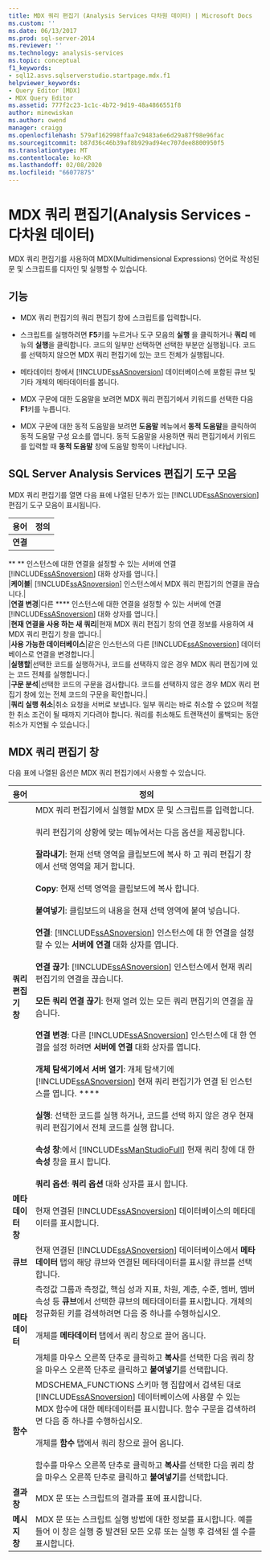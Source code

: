 ```yaml
---
title: MDX 쿼리 편집기 (Analysis Services 다차원 데이터) | Microsoft Docs
ms.custom: ''
ms.date: 06/13/2017
ms.prod: sql-server-2014
ms.reviewer: ''
ms.technology: analysis-services
ms.topic: conceptual
f1_keywords:
- sql12.asvs.sqlserverstudio.startpage.mdx.f1
helpviewer_keywords:
- Query Editor [MDX]
- MDX Query Editor
ms.assetid: 777f2c23-1c1c-4b72-9d19-48a4866551f8
author: minewiskan
ms.author: owend
manager: craigg
ms.openlocfilehash: 579af162998ffaa7c9483a6e6d29a87f98e96fac
ms.sourcegitcommit: b87d36c46b39af8b929ad94ec707dee8800950f5
ms.translationtype: MT
ms.contentlocale: ko-KR
ms.lasthandoff: 02/08/2020
ms.locfileid: "66077875"
---
```

# <a name="mdx-query-editor-analysis-services---multidimensional-data"></a>MDX 쿼리 편집기(Analysis Services - 다차원 데이터)
  MDX 쿼리 편집기를 사용하여 MDX(Multidimensional Expressions) 언어로 작성된 문 및 스크립트를 디자인 및 실행할 수 있습니다.  
  
## <a name="features"></a>기능  
  
-   MDX 쿼리 편집기의 쿼리 편집기 창에 스크립트를 입력합니다.  
  
-   스크립트를 실행하려면 **F5**키를 누르거나 도구 모음의 **실행** 을 클릭하거나 **쿼리** 메뉴의 **실행**을 클릭합니다. 코드의 일부만 선택하면 선택한 부분만 실행됩니다. 코드를 선택하지 않으면 MDX 쿼리 편집기에 있는 코드 전체가 실행됩니다.  
  
-   메타데이터 창에서 [!INCLUDE[ssASnoversion](../includes/ssasnoversion-md.md)] 데이터베이스에 포함된 큐브 및 기타 개체의 메타데이터를 봅니다.  
  
-   MDX 구문에 대한 도움말을 보려면 MDX 쿼리 편집기에서 키워드를 선택한 다음 **F1**키를 누릅니다.  
  
-   MDX 구문에 대한 동적 도움말을 보려면 **도움말** 메뉴에서 **동적 도움말**을 클릭하여 동적 도움말 구성 요소를 엽니다. 동적 도움말을 사용하면 쿼리 편집기에서 키워드를 입력할 때 **동적 도움말** 창에 도움말 항목이 나타납니다.  
  
## <a name="sql-server-analysis-services-editors-toolbar"></a>SQL Server Analysis Services 편집기 도구 모음  
 MDX 쿼리 편집기를 열면 다음 표에 나열된 단추가 있는 [!INCLUDE[ssASnoversion](../includes/ssasnoversion-md.md)] 편집기 도구 모음이 표시됩니다.  
  
|용어|정의|  
|----------|----------------|  
|**연결**|
  **
  ** 인스턴스에 대한 연결을 설정할 수 있는 서버에 연결 [!INCLUDE[ssASnoversion](../includes/ssasnoversion-md.md)] 대화 상자를 엽니다.|  
|**케이블**|
  [!INCLUDE[ssASnoversion](../includes/ssasnoversion-md.md)] 인스턴스에서 MDX 쿼리 편집기의 연결을 끊습니다.|  
|**연결 변경**|다른 **** 인스턴스에 대한 연결을 설정할 수 있는 서버에 연결 [!INCLUDE[ssASnoversion](../includes/ssasnoversion-md.md)] 대화 상자를 엽니다.|  
|**현재 연결을 사용 하는 새 쿼리**|현재 MDX 쿼리 편집기 창의 연결 정보를 사용하여 새 MDX 쿼리 편집기 창을 엽니다.|  
|**사용 가능한 데이터베이스**|같은 인스턴스의 다른 [!INCLUDE[ssASnoversion](../includes/ssasnoversion-md.md)] 데이터베이스로 연결을 변경합니다.|  
|**실행할**|선택한 코드를 실행하거나, 코드를 선택하지 않은 경우 MDX 쿼리 편집기에 있는 코드 전체를 실행합니다.|  
|**구문 분석**|선택한 코드의 구문을 검사합니다. 코드를 선택하지 않은 경우 MDX 쿼리 편집기 창에 있는 전체 코드의 구문을 확인합니다.|  
|**쿼리 실행 취소**|취소 요청을 서버로 보냅니다. 일부 쿼리는 바로 취소할 수 없으며 적절한 취소 조건이 될 때까지 기다려야 합니다. 쿼리를 취소해도 트랜잭션이 롤백되는 동안 취소가 지연될 수 있습니다.|  
  
## <a name="mdx-query-editor-window"></a>MDX 쿼리 편집기 창  
 다음 표에 나열된 옵션은 MDX 쿼리 편집기에서 사용할 수 있습니다.  
  
|용어|정의|  
|----------|----------------|  
|**쿼리 편집기 창**|MDX 쿼리 편집기에서 실행할 MDX 문 및 스크립트를 입력합니다.<br /><br /> 쿼리 편집기의 상황에 맞는 메뉴에서는 다음 옵션을 제공합니다.<br /><br /> **잘라내기**: 현재 선택 영역을 클립보드에 복사 하 고 쿼리 편집기 창에서 선택 영역을 제거 합니다.<br /><br /> **Copy**: 현재 선택 영역을 클립보드에 복사 합니다.<br /><br /> **붙여넣기**: 클립보드의 내용을 현재 선택 영역에 붙여 넣습니다.<br /><br /> **연결**: [!INCLUDE[ssASnoversion](../includes/ssasnoversion-md.md)] 인스턴스에 대 한 연결을 설정할 수 있는 **서버에 연결** 대화 상자를 엽니다.<br /><br /> **연결 끊기**: [!INCLUDE[ssASnoversion](../includes/ssasnoversion-md.md)] 인스턴스에서 현재 쿼리 편집기의 연결을 끊습니다.<br /><br /> **모든 쿼리 연결 끊기**: 현재 열려 있는 모든 쿼리 편집기의 연결을 끊습니다.<br /><br /> **연결 변경**: 다른 [!INCLUDE[ssASnoversion](../includes/ssasnoversion-md.md)] 인스턴스에 대 한 연결을 설정 하려면 **서버에 연결** 대화 상자를 엽니다.<br /><br /> **개체 탐색기에서 서버 열기**: 개체 탐색기에 [!INCLUDE[ssASnoversion](../includes/ssasnoversion-md.md)] 현재 쿼리 편집기가 연결 된 인스턴스를 엽니다. ****<br /><br /> **실행**: 선택한 코드를 실행 하거나, 코드를 선택 하지 않은 경우 현재 쿼리 편집기에서 전체 코드를 실행 합니다.<br /><br /> **속성 창**:에서 [!INCLUDE[ssManStudioFull](../includes/ssmanstudiofull-md.md)] 현재 쿼리 창에 대 한 **속성** 창을 표시 합니다.<br /><br /> **쿼리 옵션**: **쿼리 옵션** 대화 상자를 표시 합니다.|  
|**메타데이터 창**|현재 연결된 [!INCLUDE[ssASnoversion](../includes/ssasnoversion-md.md)] 데이터베이스의 메타데이터를 표시합니다.|  
|**큐브**|현재 연결된 [!INCLUDE[ssASnoversion](../includes/ssasnoversion-md.md)] 데이터베이스에서 **메타데이터** 탭의 해당 큐브와 연결된 메타데이터를 표시할 큐브를 선택합니다.|  
|**메타데이터**|측정값 그룹과 측정값, 핵심 성과 지표, 차원, 계층, 수준, 멤버, 멤버 속성 등 **큐브**에서 선택한 큐브의 메타데이터를 표시합니다. 개체의 정규화된 키를 검색하려면 다음 중 하나를 수행하십시오.<br /><br /> 개체를 **메타데이터** 탭에서 쿼리 창으로 끌어 옵니다.<br /><br /> 개체를 마우스 오른쪽 단추로 클릭하고 **복사**를 선택한 다음 쿼리 창을 마우스 오른쪽 단추로 클릭하고 **붙여넣기**를 선택합니다.|  
|**함수**|MDSCHEMA_FUNCTIONS 스키마 행 집합에서 검색된 대로 [!INCLUDE[ssASnoversion](../includes/ssasnoversion-md.md)] 데이터베이스에 사용할 수 있는 MDX 함수에 대한 메타데이터를 표시합니다. 함수 구문을 검색하려면 다음 중 하나를 수행하십시오.<br /><br /> 개체를 **함수** 탭에서 쿼리 창으로 끌어 옵니다.<br /><br /> 함수를 마우스 오른쪽 단추로 클릭하고 **복사**를 선택한 다음 쿼리 창을 마우스 오른쪽 단추로 클릭하고 **붙여넣기**를 선택합니다.|  
|**결과 창**|MDX 문 또는 스크립트의 결과를 표에 표시합니다.|  
|**메시지 창**|MDX 문 또는 스크립트 실행 방법에 대한 정보를 표시합니다. 예를 들어 이 창은 실행 중 발견된 모든 오류 또는 실행 후 검색된 셀 수를 표시합니다.|  
  
  
